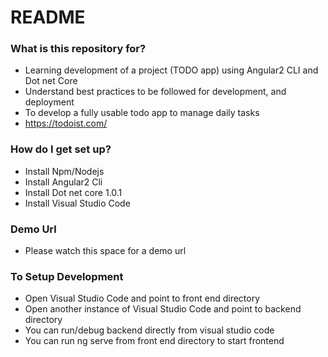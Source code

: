 # README #


### What is this repository for? ###

* Learning development of a project (TODO app) using Angular2 CLI and Dot net Core
* Understand best practices to be followed for development, and deployment
* To develop a fully usable todo app to manage daily tasks 
* https://todoist.com/ 


### How do I get set up? ###

* Install Npm/Nodejs
* Install Angular2 Cli
* Install Dot net core 1.0.1
* Install Visual Studio Code

### Demo Url ###
* Please watch this space for a demo url

### To Setup Development ###
* Open Visual Studio Code and point to front end directory
* Open another instance of Visual Studio Code and point to backend directory
* You can run/debug backend directly from visual studio code
* You can run ng serve from front end directory to start frontend